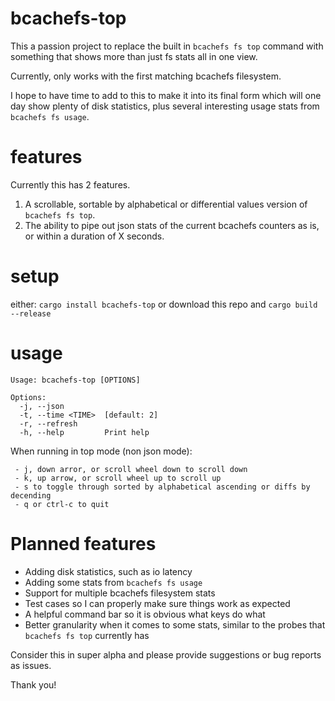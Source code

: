 # bcachefs-top
This a passion project to replace the built in `bcachefs fs top` command 
with something that shows more than just fs stats all in one view.

Currently, only works with the first matching bcachefs filesystem.

I hope to have time to add to this to make it into its final form
which will one day show plenty of disk statistics, plus several
interesting usage stats from `bcachefs fs usage`.

# features
Currently this has 2 features.
  1. A scrollable, sortable by alphabetical or differential values version
of `bcachefs fs top`.
  2. The ability to pipe out json stats of the current bcachefs counters
as is, or within a duration of X seconds. 

# setup
either: `cargo install bcachefs-top`
or download this repo and `cargo build --release`


# usage
```
Usage: bcachefs-top [OPTIONS]

Options:
  -j, --json
  -t, --time <TIME>  [default: 2]
  -r, --refresh
  -h, --help         Print help
```

When running in top mode (non json mode):
```
 - j, down arror, or scroll wheel down to scroll down
 - k, up arrow, or scroll wheel up to scroll up
 - s to toggle through sorted by alphabetical ascending or diffs by decending
 - q or ctrl-c to quit
```

# Planned features
 - Adding disk statistics, such as io latency
 - Adding some stats from `bcachefs fs usage`
 - Support for multiple bcachefs filesystem stats
 - Test cases so I can properly make sure things work as expected
 - A helpful command bar so it is obvious what keys do what
 - Better granularity when it comes to some stats, similar to the probes that `bcachefs fs top` currently has

Consider this in super alpha and please provide suggestions
or bug reports as issues.

Thank you!